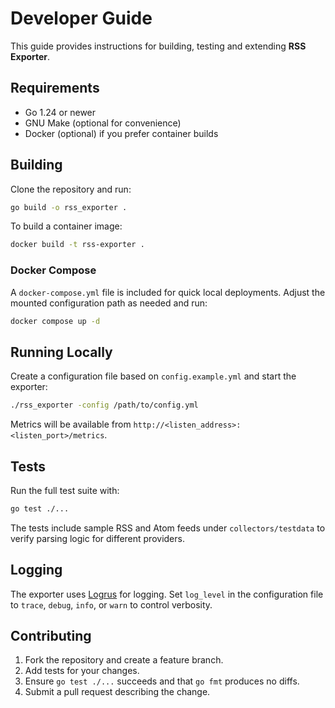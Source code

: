 # Developer Guide

This guide provides instructions for building, testing and extending **RSS Exporter**.

## Requirements

- Go 1.24 or newer
- GNU Make (optional for convenience)
- Docker (optional) if you prefer container builds

## Building

Clone the repository and run:

```bash
go build -o rss_exporter .
```

To build a container image:

```bash
docker build -t rss-exporter .
```

### Docker Compose

A `docker-compose.yml` file is included for quick local deployments. Adjust the mounted configuration path as needed and run:

```bash
docker compose up -d
```

## Running Locally

Create a configuration file based on `config.example.yml` and start the exporter:

```bash
./rss_exporter -config /path/to/config.yml
```

Metrics will be available from `http://<listen_address>:<listen_port>/metrics`.

## Tests

Run the full test suite with:

```bash
go test ./...
```

The tests include sample RSS and Atom feeds under `collectors/testdata` to verify parsing logic for different providers.

## Logging

The exporter uses [Logrus](https://github.com/sirupsen/logrus) for logging. Set `log_level` in the configuration file to `trace`, `debug`, `info`, or `warn` to control verbosity.

## Contributing

1. Fork the repository and create a feature branch.
2. Add tests for your changes.
3. Ensure `go test ./...` succeeds and that `go fmt` produces no diffs.
4. Submit a pull request describing the change.

